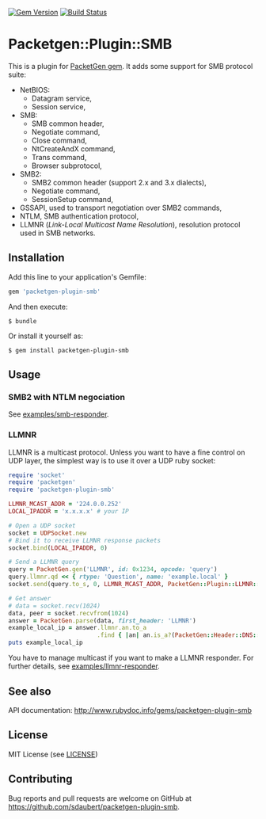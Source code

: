 [![Gem Version](https://badge.fury.io/rb/packetgen-plugin-smb.svg)](https://badge.fury.io/rb/packetgen-plugin-smb)
[![Build Status](https://travis-ci.com/sdaubert/packetgen-plugin-smb.svg?branch=master)](https://travis-ci.com/sdaubert/packetgen-plugin-smb)

# Packetgen::Plugin::SMB

This is a plugin for [PacketGen gem](https://github.com/sdaubert/packetgen). It adds some support for SMB protocol suite:

* NetBIOS:
  * Datagram service,
  * Session service,
* SMB:
  * SMB common header,
  * Negotiate command,
  * Close command,
  * NtCreateAndX command,
  * Trans command,
  * Browser subprotocol,
* SMB2:
  * SMB2 common header (support 2.x and 3.x dialects),
  * Negotiate command,
  * SessionSetup command,
* GSSAPI, used to transport negotiation over SMB2 commands,
* NTLM, SMB authentication protocol,
* LLMNR (_Link-Local Multicast Name Resolution_), resolution protocol used in SMB networks.

## Installation

Add this line to your application's Gemfile:

```ruby
gem 'packetgen-plugin-smb'
```

And then execute:

    $ bundle

Or install it yourself as:

    $ gem install packetgen-plugin-smb

## Usage

### SMB2 with NTLM negociation

See [examples/smb-responder](/examples/smb-responder).

### LLMNR

LLMNR is a multicast protocol. Unless you want to have a fine control on UDP layer, the simplest way is to use it over a UDP ruby socket:

```ruby
require 'socket'
require 'packetgen'
require 'packetgen-plugin-smb'

LLMNR_MCAST_ADDR = '224.0.0.252'
LOCAL_IPADDR = 'x.x.x.x' # your IP

# Open a UDP socket
socket = UDPSocket.new
# Bind it to receive LLMNR response packets
socket.bind(LOCAL_IPADDR, 0)

# Send a LLMNR query
query = PacketGen.gen('LLMNR', id: 0x1234, opcode: 'query')
query.llmnr.qd << { rtype: 'Question', name: 'example.local' }
socket.send(query.to_s, 0, LLMNR_MCAST_ADDR, PacketGen::Plugin::LLMNR::UDP_PORT)

# Get answer
# data = socket.recv(1024)
data, peer = socket.recvfrom(1024)
answer = PacketGen.parse(data, first_header: 'LLMNR')
example_local_ip = answer.llmnr.an.to_a
                         .find { |an| an.is_a?(PacketGen::Header::DNS::RR) }.human_rdata
puts example_local_ip
```

You have to manage multicast if you want to make a LLMNR responder. For further details, see [examples/llmnr-responder](/examples/llmnr-responder).

## See also

API documentation: http://www.rubydoc.info/gems/packetgen-plugin-smb

## License

MIT License (see [LICENSE](https://github.com/sdaubert/packetgen-plugin-smb/blob/master/LICENSE))

## Contributing

Bug reports and pull requests are welcome on GitHub at https://github.com/sdaubert/packetgen-plugin-smb.
